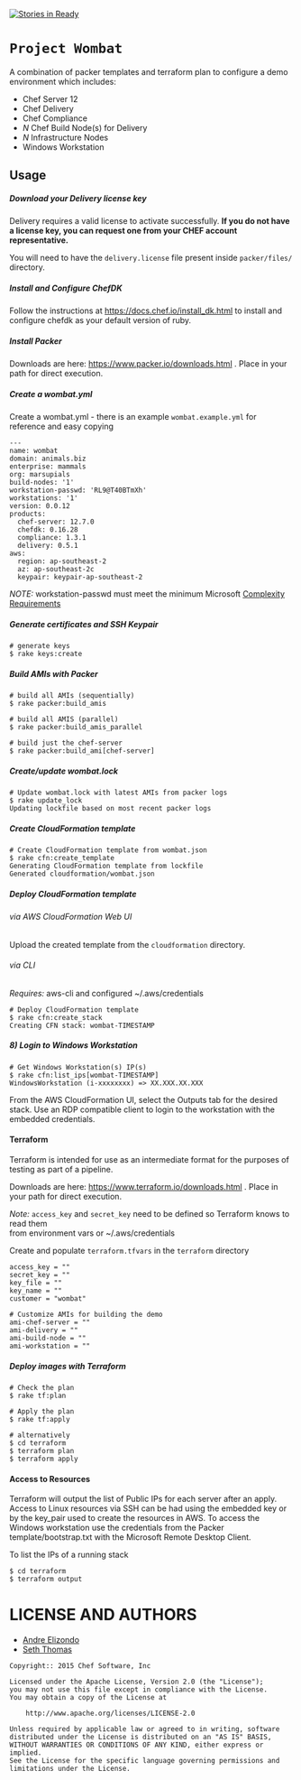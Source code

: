 [![Stories in Ready](https://badge.waffle.io/chef-cft/wombat.png?label=ready&title=Ready)](https://waffle.io/chef-cft/wombat)
# `Project Wombat`
A combination of packer templates and terraform plan to configure a demo environment which includes:

* Chef Server 12
* Chef Delivery
* Chef Compliance
* _N_ Chef Build Node(s) for Delivery
* _N_ Infrastructure Nodes
* Windows Workstation


Usage
------------

##### Download your Delivery license key
Delivery requires a valid license to activate successfully. **If you do
not have a license key, you can request one from your CHEF account
representative.**

You will need to have the `delivery.license` file present inside `packer/files/`
directory.

##### Install and Configure ChefDK

Follow the instructions at https://docs.chef.io/install_dk.html to install and configure chefdk as your default version of ruby.

##### Install Packer

Downloads are here: https://www.packer.io/downloads.html . Place in your path for direct execution.

##### Create a wombat.yml

Create a wombat.yml - there is an example `wombat.example.yml` for reference and easy copying
```
---
name: wombat
domain: animals.biz
enterprise: mammals
org: marsupials
build-nodes: '1'
workstation-passwd: 'RL9@T40BTmXh'
workstations: '1'
version: 0.0.12
products:
  chef-server: 12.7.0
  chefdk: 0.16.28
  compliance: 1.3.1
  delivery: 0.5.1
aws:
  region: ap-southeast-2
  az: ap-southeast-2c
  keypair: keypair-ap-southeast-2
```

*NOTE:* workstation-passwd must meet the minimum Microsoft [Complexity Requirements](https://technet.microsoft.com/en-us/library/hh994562(v=ws.11).aspx)

##### Generate certificates and SSH Keypair

```
# generate keys
$ rake keys:create

```

##### Build AMIs with Packer

```
# build all AMIs (sequentially)
$ rake packer:build_amis

# build all AMIS (parallel)
$ rake packer:build_amis_parallel

# build just the chef-server
$ rake packer:build_ami[chef-server]

```

##### Create/update wombat.lock

```
# Update wombat.lock with latest AMIs from packer logs
$ rake update_lock
Updating lockfile based on most recent packer logs
```

##### Create CloudFormation template

```
# Create CloudFormation template from wombat.json
$ rake cfn:create_template
Generating CloudFormation template from lockfile
Generated cloudformation/wombat.json
```

##### Deploy CloudFormation template

###### via AWS CloudFormation Web UI

Upload the created template from the `cloudformation` directory.

###### via CLI

*Requires:* aws-cli and configured ~/.aws/credentials

```
# Deploy CloudFormation template
$ rake cfn:create_stack
Creating CFN stack: wombat-TIMESTAMP
```

##### 8) Login to Windows Workstation

```
# Get Windows Workstation(s) IP(s)
$ rake cfn:list_ips[wombat-TIMESTAMP]
WindowsWorkstation (i-xxxxxxxx) => XX.XXX.XX.XXX
```

From the AWS CloudFormation UI, select the Outputs tab for the desired stack.
Use an RDP compatible client to login to the workstation with the embedded credentials.

#### Terraform

Terraform is intended for use as an intermediate format for the purposes of
testing as part of a pipeline.

Downloads are here: https://www.terraform.io/downloads.html . Place in your path for direct execution.

*Note:* `access_key` and `secret_key` need to be defined so Terraform knows to read them  
from environment vars or ~/.aws/credentials

Create and populate `terraform.tfvars` in the `terraform` directory

```
access_key = ""
secret_key = ""
key_file = ""
key_name = ""
customer = "wombat"

# Customize AMIs for building the demo
ami-chef-server = ""
ami-delivery = ""
ami-build-node = ""
ami-workstation = ""

```

##### Deploy images with Terraform

```
# Check the plan
$ rake tf:plan

# Apply the plan
$ rake tf:apply

# alternatively
$ cd terraform
$ terraform plan
$ terraform apply
```

#### Access to Resources

Terraform will output the list of Public IPs for each server after an apply. Access to Linux resources
via SSH can be had using the embedded key or by the key_pair used to create the resources in AWS. To
access the Windows workstation use the credentials from the Packer template/bootstrap.txt with the
Microsoft Remote Desktop Client.

To list the IPs of a running stack
```
$ cd terraform
$ terraform output
```

LICENSE AND AUTHORS
===================
* [Andre Elizondo](https://github.com/andrewelizondo)
* [Seth Thomas](https://github.com/cheeseplus)

```text
Copyright:: 2015 Chef Software, Inc

Licensed under the Apache License, Version 2.0 (the "License");
you may not use this file except in compliance with the License.
You may obtain a copy of the License at

    http://www.apache.org/licenses/LICENSE-2.0

Unless required by applicable law or agreed to in writing, software
distributed under the License is distributed on an "AS IS" BASIS,
WITHOUT WARRANTIES OR CONDITIONS OF ANY KIND, either express or implied.
See the License for the specific language governing permissions and
limitations under the License.
```
